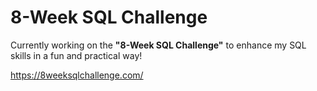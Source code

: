 # 8-Week SQL Challenge  

Currently working on the **"8-Week SQL Challenge"** to enhance my SQL skills in a fun and practical way! <br>

https://8weeksqlchallenge.com/
